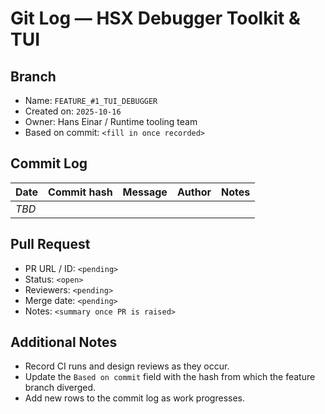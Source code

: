 # Git Log — HSX Debugger Toolkit & TUI

## Branch
- Name: `FEATURE_#1_TUI_DEBUGGER`
- Created on: `2025-10-16`
- Owner: Hans Einar / Runtime tooling team
- Based on commit: `<fill in once recorded>`

## Commit Log
| Date | Commit hash | Message | Author | Notes |
|------|-------------|---------|--------|-------|
| _TBD_ |  |  |  |  |

## Pull Request
- PR URL / ID: `<pending>`
- Status: `<open>`
- Reviewers: `<pending>`
- Merge date: `<pending>`
- Notes: `<summary once PR is raised>`

## Additional Notes
- Record CI runs and design reviews as they occur.
- Update the `Based on commit` field with the hash from which the feature branch diverged.
- Add new rows to the commit log as work progresses.
